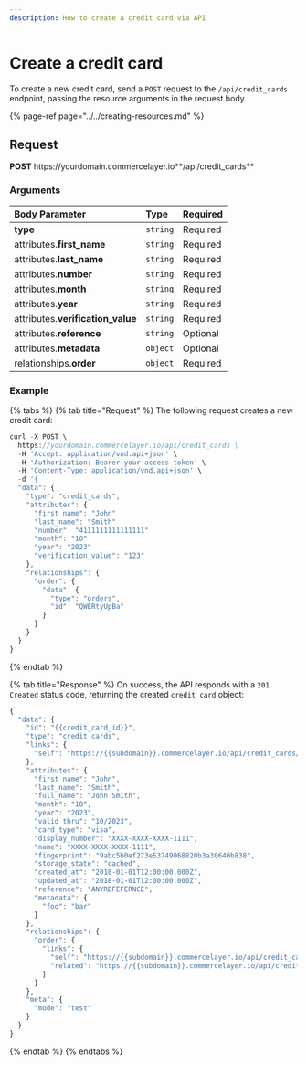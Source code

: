 ```yaml
---
description: How to create a credit card via API
---
```


# Create a credit card

To create a new credit card, send a `POST` request to the `/api/credit_cards` endpoint, passing the resource arguments in the request body.

{% page-ref page="../../creating-resources.md" %}

## Request

**POST** https://<i></i>yourdomain.commercelayer.io**/api/credit_cards**

### Arguments

| Body Parameter | Type | Required |
| :--- | :--- | :--- |
| **type** | `string` | Required |
| attributes.**first_name** | `string` | Required |
| attributes.**last_name** | `string` | Required |
| attributes.**number** | `string` | Required |
| attributes.**month** | `string` | Required |
| attributes.**year** | `string` | Required |
| attributes.**verification_value** | `string` | Required |
| attributes.**reference** | `string` | Optional |
| attributes.**metadata** | `object` | Optional |
| relationships.**order** | `object` | Required |

### Example

{% tabs %}
{% tab title="Request" %}
The following request creates a new credit card:

```javascript
curl -X POST \
  https://yourdomain.commercelayer.io/api/credit_cards \
  -H 'Accept: application/vnd.api+json' \
  -H 'Authorization: Bearer your-access-token' \
  -H 'Content-Type: application/vnd.api+json' \
  -d '{
  "data": {
    "type": "credit_cards",
    "attributes": {
      "first_name": "John"
      "last_name": "Smith"
      "number": "4111111111111111"
      "month": "10"
      "year": "2023"
      "verification_value": "123"
    },
    "relationships": {
      "order": {
        "data": {
          "type": "orders",
          "id": "QWERtyUpBa"
        }
      }
    }
  }
}'
```
{% endtab %}

{% tab title="Response" %}
On success, the API responds with a `201 Created` status code, returning the created `credit card` object:

```javascript
{
  "data": {
    "id": "{{credit_card_id}}",
    "type": "credit_cards",
    "links": {
      "self": "https://{{subdomain}}.commercelayer.io/api/credit_cards/{{credit_card_id}}"
    },
    "attributes": {
      "first_name": "John",
      "last_name": "Smith",
      "full_name": "John Smith",
      "month": "10",
      "year": "2023",
      "valid_thru": "10/2023",
      "card_type": "visa",
      "display_number": "XXXX-XXXX-XXXX-1111",
      "name": "XXXX-XXXX-XXXX-1111",
      "fingerprint": "9abc5b0ef273e53749068820b3a30640b838",
      "storage_state": "cached",
      "created_at": "2018-01-01T12:00:00.000Z",
      "updated_at": "2018-01-01T12:00:00.000Z",
      "reference": "ANYREFEFERNCE",
      "metadata": {
        "foo": "bar"
      }
    },
    "relationships": {
      "order": {
        "links": {
          "self": "https://{{subdomain}}.commercelayer.io/api/credit_cards/{{credit_card_id}}/relationships/order",
          "related": "https://{{subdomain}}.commercelayer.io/api/credit_cards/{{credit_card_id}}/order"
        }
      }
    },
    "meta": {
      "mode": "test"
    }
  }
}
```
{% endtab %}
{% endtabs %}
